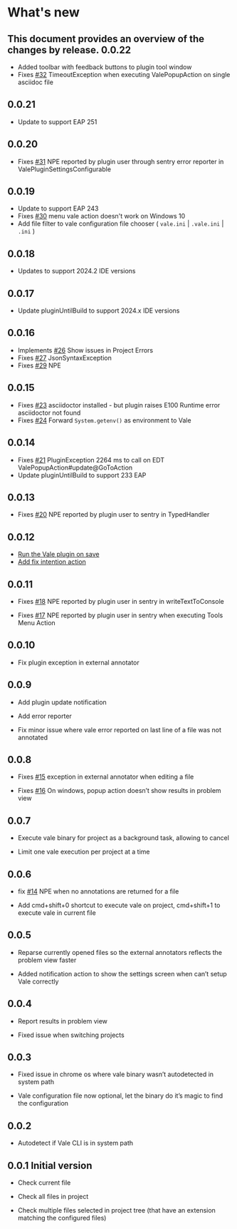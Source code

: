 What's new
=====
This document provides an overview of the changes by release.
0.0.22
------
- Added toolbar with feedback buttons to plugin tool window
- Fixes [\#32](https://gitlab.com/pablomxnl/vale-cli-plugin/-/issues/32) TimeoutException when executing ValePopupAction on single asciidoc file

0.0.21
------

- Update to support EAP 251

0.0.20
------

- Fixes [\#31](https://gitlab.com/pablomxnl/vale-cli-plugin/-/issues/31) NPE reported by plugin user through sentry error reporter in ValePluginSettingsConfigurable


0.0.19
------

- Update to support EAP 243
- Fixes [\#30](https://gitlab.com/pablomxnl/vale-cli-plugin/-/issues/30) menu vale action doesn't work on Windows 10
- Add file filter to vale configuration file chooser ( `vale.ini` | `.vale.ini` | `.ini` )

0.0.18
------

- Updates to support 2024.2 IDE versions

0.0.17
------

- Update pluginUntilBuild to support 2024.x IDE versions


0.0.16
------

- Implements [\#26](https://gitlab.com/pablomxnl/vale-cli-plugin/-/issues/26) Show issues in Project Errors
- Fixes [\#27](https://gitlab.com/pablomxnl/vale-cli-plugin/-/issues/27) JsonSyntaxException
- Fixes [\#29](https://gitlab.com/pablomxnl/vale-cli-plugin/-/issues/29) NPE

0.0.15
------

- Fixes [\#23](https://gitlab.com/pablomxnl/vale-cli-plugin/-/issues/23) asciidoctor installed - but plugin raises E100
  Runtime error asciidoctor not found
- Fixes [\#24](https://gitlab.com/pablomxnl/vale-cli-plugin/-/issues/24) Forward `System.getenv()` as environment to
  Vale

0.0.14
------

- Fixes [\#21](https://gitlab.com/pablomxnl/vale-cli-plugin/-/issues/21) PluginException 2264 ms to call on EDT
  ValePopupAction#update@GoToAction
- Update pluginUntilBuild to support 233 EAP

0.0.13
------

- Fixes [\#20](https://gitlab.com/pablomxnl/vale-cli-plugin/-/issues/20) NPE reported by plugin user to sentry in
  TypedHandler

0.0.12
------

- [Run the Vale plugin on save](https://gitlab.com/pablomxnl/vale-cli-plugin/-/issues/7)
- [Add fix intention action](https://gitlab.com/pablomxnl/vale-cli-plugin/-/issues/19)

0.0.11
------

- Fixes
  [\#18](https://gitlab.com/pablomxnl/vale-cli-plugin/-/issues/18) NPE
  reported by plugin user in sentry in writeTextToConsole

- Fixes
  [\#17](https://gitlab.com/pablomxnl/vale-cli-plugin/-/issues/18) NPE
  reported by plugin user in sentry when executing Tools Menu Action

0.0.10
------

- Fix plugin exception in external annotator

0.0.9
-----

- Add plugin update notification

- Add error reporter

- Fix minor issue where vale error reported on last line of a file was
  not annotated

0.0.8
-----

- Fixes
  [\#15](https://gitlab.com/pablomxnl/vale-cli-plugin/-/issues/15)
  exception in external annotator when editing a file

- Fixes
  [\#16](https://gitlab.com/pablomxnl/vale-cli-plugin/-/issues/16) On
  windows, popup action doesn’t show results in problem view

0.0.7
-----

- Execute vale binary for project as a background task, allowing to
  cancel

- Limit one vale execution per project at a time

0.0.6
-----

- fix [\#14](https://gitlab.com/pablomxnl/vale-cli-plugin/-/issues/14)
  NPE when no annotations are returned for a file

- Add cmd+shift+0 shortcut to execute vale on project, cmd+shift+1 to
  execute vale in current file

0.0.5
-----

- Reparse currently opened files so the external annotators reflects
  the problem view faster

- Added notification action to show the settings screen when can’t
  setup Vale correctly

0.0.4
-----

- Report results in problem view

- Fixed issue when switching projects

0.0.3
-----

- Fixed issue in chrome os where vale binary wasn’t autodetected in
  system path

- Vale configuration file now optional, let the binary do it’s magic
  to find the configuration

0.0.2
-----

- Autodetect if Vale CLI is in system path

0.0.1 Initial version
---------------------

- Check current file

- Check all files in project

- Check multiple files selected in project tree (that have an
  extension matching the configured files)
